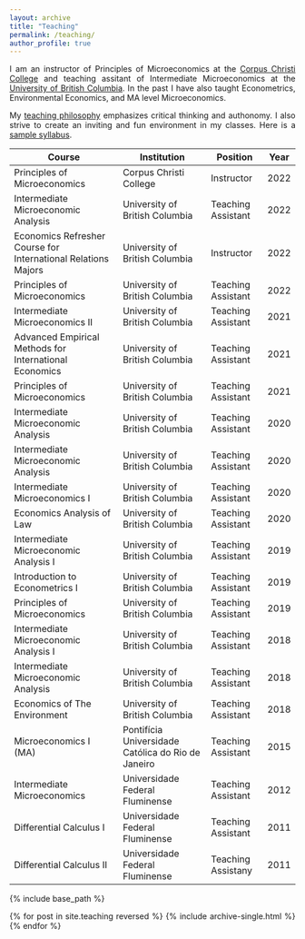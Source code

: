 ```yaml
---
layout: archive
title: "Teaching"
permalink: /teaching/
author_profile: true
---
```

<style>body {text-align: justify}</style>



I am an instructor of Principles of Microeconomics at the [Corpus Christi College](https://corpuschristi.ca/) and teaching assitant of Intermediate Microeconomics at the [University of British Columbia](https://economics.ubc.ca/). In the past I have also taught Econometrics, Environmental Economics, and MA level Microeconomics.

My [teaching philosophy](/files/teaching_statement2.pdf) emphasizes critical thinking and authonomy. I also strive to create an inviting and fun environment in my classes. Here is a [sample syllabus](/files/syllabus.pdf).

<style>body {text-align: justify}</style>

| Course                                                        | Institution                                        | Position           | Year |
|---------------------------------------------------------------|----------------------------------------------------|--------------------|------|
| Principles of Microeconomics                                  | Corpus Christi College                             | Instructor         | 2022 |
| Intermediate Microeconomic Analysis                           | University of British Columbia                     | Teaching Assistant | 2022 |
| Economics Refresher Course for International Relations Majors | University of British Columbia                     | Instructor         | 2022 |
| Principles of Microeconomics                                  | University of British Columbia                     | Teaching Assistant | 2022 |
| Intermediate Microeconomics II                                | University of British Columbia                     | Teaching Assistant | 2021 |
| Advanced Empirical Methods for International Economics        | University of British Columbia                     | Teaching Assistant | 2021 |
| Principles of Microeconomics                                  | University of British Columbia                     | Teaching Assistant | 2021 |
| Intermediate Microeconomic Analysis                           | University of British Columbia                     | Teaching Assistant | 2020 |
| Intermediate Microeconomic Analysis                           | University of British Columbia                     | Teaching Assistant | 2020 |
| Intermediate Microeconomics I                                 | University of British Columbia                     | Teaching Assistant | 2020 |
| Economics Analysis of Law                                     | University of British Columbia                     | Teaching Assistant | 2020 |
| Intermediate Microeconomic Analysis I                         | University of British Columbia                     | Teaching Assistant | 2019 |
| Introduction to Econometrics I                                | University of British Columbia                     | Teaching Assistant | 2019 |
| Principles of Microeconomics                                  | University of British Columbia                     | Teaching Assistant | 2019 |
| Intermediate Microeconomic Analysis I                         | University of British Columbia                     | Teaching Assistant | 2018 |
| Intermediate Microeconomic Analysis                           | University of British Columbia                     | Teaching Assistant | 2018 |
| Economics of The Environment                                  | University of British Columbia                     | Teaching Assistant | 2018 |
| Microeconomics I (MA)                                         | Pontifícia Universidade Católica do Rio de Janeiro | Teaching Assistant | 2015 |
| Intermediate Microeconomics                                   | Universidade Federal Fluminense                    | Teaching Assistant | 2012 |
| Differential Calculus I                                       | Universidade Federal Fluminense                    | Teaching Assistant | 2011 |
| Differential Calculus II                                      | Universidade Federal Fluminense                    | Teaching Assistany | 2011 |
{% include base_path %}

{% for post in site.teaching reversed %}
  {% include archive-single.html %}
{% endfor %}

